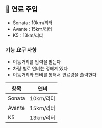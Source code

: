 ## 🚀 연료 주입

* Sonata : 10km/리터
* Avante : 15km/리터
* K5 : 13km/리터

### 기능 요구 사항
- 이동거리를 입력을 받는다
- 차량 별로 연비는 정해져 있다
- 이동거리와 연비를 통해서 연료량을 출력한다

|항목 | 연비|
|---|---|
|Sonata|10km/리터|
|Avante | 15km/리터|
|K5 | 13km/리터|
